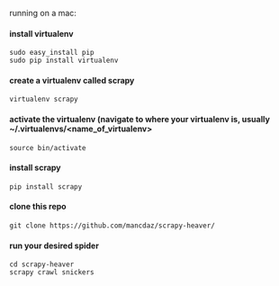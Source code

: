 running on a mac:

#### install virtualenv
    sudo easy_install pip
    sudo pip install virtualenv
#### create a virtualenv called scrapy
    virtualenv scrapy
#### activate the virtualenv (navigate to where your virtualenv is, usually ~/.virtualenvs/<name_of_virtualenv>
    source bin/activate
    
#### install scrapy
    pip install scrapy
    
#### clone this repo
    git clone https://github.com/mancdaz/scrapy-heaver/
    
#### run your desired spider
    cd scrapy-heaver
    scrapy crawl snickers
